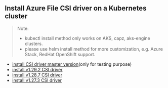 ## Install Azure File CSI driver on a Kubernetes cluster
> Note:
>  - kubectl install method only works on AKS, capz, aks-engine clusters.
>  - please use helm install method for more customization, e.g. Azure Stack, RedHat OpenShift support.

 - [install CSI driver master version](./install-csi-driver-master.md)(only for testing purpose)
 - [install v1.29.2 CSI driver](./install-csi-driver-v1.29.2.md)
 - [install v1.28.7 CSI driver](./install-csi-driver-v1.28.7.md)
 - [install v1.27.3 CSI driver](./install-csi-driver-v1.27.3.md)
